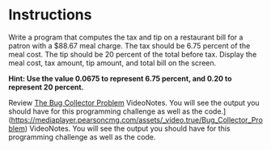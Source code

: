 # Instructions  

Write a program that computes the tax and tip on a restaurant bill for a patron with a $88.67 meal charge. The tax should be 6.75 percent of the meal cost. The tip should be 20 percent of the total before tax. Display the meal cost, tax amount, tip amount, and total bill on the screen.

__Hint: Use the value 0.0675 to represent 6.75 percent, and 0.20 to represent 20 percent.__

Review [The Bug Collector Problem](https://mediaplayer.pearsoncmg.com/assets/_video.true/Bug_Collector_Problem) VideoNotes. You will see the output you should have for this programming challenge as well as the code.](https://mediaplayer.pearsoncmg.com/assets/_video.true/Bug_Collector_Problem) VideoNotes. You will see the output you should have for this programming challenge as well as the code.